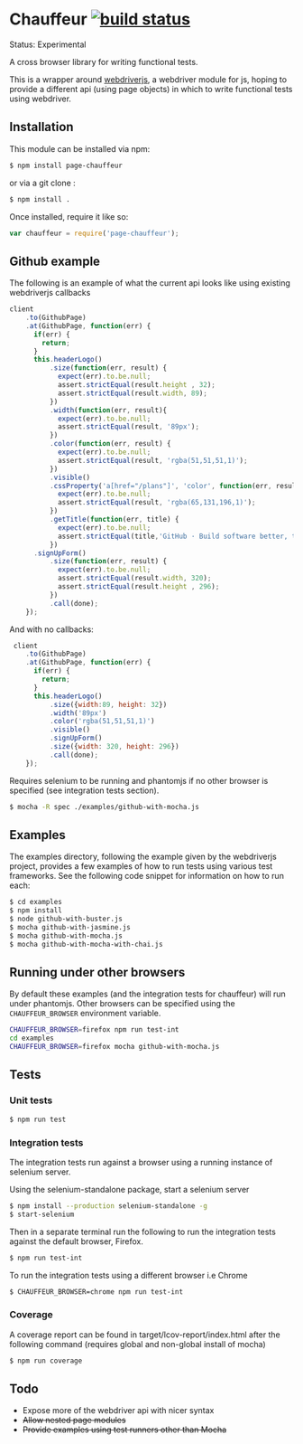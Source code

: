 # Chauffeur [![build status](https://secure.travis-ci.org/lawrencec/chauffeur.png)](http://travis-ci.org/lawrencec/chauffeur)

Status: Experimental

A cross browser library for writing functional tests.

This is a wrapper around [webdriverjs](https://github.com/camme/webdriverjs/), a webdriver module for js, hoping to provide a
different api (using page objects) in which to write functional tests using webdriver.

## Installation

This module can be installed via npm:

``` bash
$ npm install page-chauffeur
```

or via a git clone :

``` bash
$ npm install .
```

Once installed, require it like so:

``` js
var chauffeur = require('page-chauffeur');
```

## Github example

The following is an example of what the current api looks like using existing webdriverjs callbacks

``` js
client
    .to(GithubPage)
    .at(GithubPage, function(err) {
      if(err) {
        return;
      }
      this.headerLogo()
          .size(function(err, result) {
            expect(err).to.be.null;
            assert.strictEqual(result.height , 32);
            assert.strictEqual(result.width, 89);
          })
          .width(function(err, result){
            expect(err).to.be.null;
            assert.strictEqual(result, '89px');
          })
          .color(function(err, result) {
            expect(err).to.be.null;
            assert.strictEqual(result, 'rgba(51,51,51,1)');
          })
          .visible()
          .cssProperty('a[href="/plans"]', 'color', function(err, result) {
            expect(err).to.be.null;
            assert.strictEqual(result, 'rgba(65,131,196,1)');
          })
          .getTitle(function(err, title) {
            expect(err).to.be.null;
            assert.strictEqual(title,'GitHub · Build software better, together.');
          })
      .signUpForm()
          .size(function(err, result) {
            expect(err).to.be.null;
            assert.strictEqual(result.width, 320);
            assert.strictEqual(result.height , 296);
          })
          .call(done);
    });
```

And with no callbacks:

``` js
 client
    .to(GithubPage)
    .at(GithubPage, function(err) {
      if(err) {
        return;
      }
      this.headerLogo()
          .size({width:89, height: 32})
          .width('89px')
          .color('rgba(51,51,51,1)')
          .visible()
          .signUpForm()
          .size({width: 320, height: 296})
          .call(done);
    });
```
Requires selenium to be running and phantomjs if no other browser is specified (see integration tests section).

``` bash
$ mocha -R spec ./examples/github-with-mocha.js
```

## Examples

The examples directory, following the example given by the webdriverjs project, provides a few examples of how to run tests using various test frameworks. See the following code snippet for information on how to run each:

``` bash
$ cd examples
$ npm install
$ node github-with-buster.js 
$ mocha github-with-jasmine.js
$ mocha github-with-mocha.js
$ mocha github-with-mocha-with-chai.js
```

## Running under other browsers

By default these examples (and the integration tests for chauffeur) will run under phantomjs. Other browsers can be specified using the <code>CHAUFFEUR_BROWSER</code> environment variable.

``` bash
CHAUFFEUR_BROWSER=firefox npm run test-int
cd examples
CHAUFFEUR_BROWSER=firefox mocha github-with-mocha.js
```

## Tests

### Unit tests

``` bash
$ npm run test
```

### Integration tests

The integration tests run against a browser using a running instance of selenium server.

Using the selenium-standalone package, start a selenium server

``` bash
$ npm install --production selenium-standalone -g
$ start-selenium
```

Then in a separate terminal run the following to run the integration tests against the default browser, Firefox.

``` bash
$ npm run test-int
```

To run the integration tests using a different browser i.e Chrome

``` bash
$ CHAUFFEUR_BROWSER=chrome npm run test-int
```

### Coverage

A coverage report can be found in target/lcov-report/index.html after the following command (requires global and non-global install of mocha)

``` bash
$ npm run coverage
```

## Todo

- Expose more of the webdriver api with nicer syntax
- <del>Allow nested page modules</del>
- <del>Provide examples using test runners other than Mocha</del>


